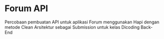 # Forum API
Percobaan pembuatan API untuk aplikasi Forum menggunakan Hapi dengan metode Clean Arsitektur sebagai Submission untuk kelas Dicoding Back-End 
